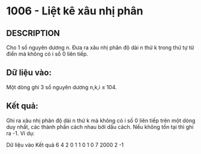 # 1006 - Liệt kê xâu nhị phân

## DESCRIPTION
Cho 1 số nguyên dương n. Đưa ra xâu nhị phân độ dài n thứ k trong thứ tự từ điển mà không có i số 0 liên tiếp.

## Dữ liệu vào:
Một dòng ghi 3 số nguyên dương n,k,i ≤ 104. 

## Kết quả:
Ghi ra xâu nhị phân độ dài n thứ k mà không có i số 0 liên tiếp trên một dòng duy nhất, các thành phần cách nhau bởi dấu cách. Nếu không tồn tại thì ghi ra -1.
Ví dụ:

 

 
Dữ liệu vào	Kết quả
6 4 2		0 1 1 0 1 0
7 2000 2	-1